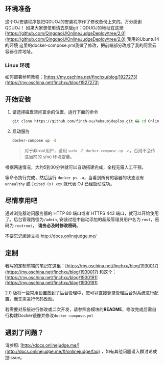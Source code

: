 ## 环境准备
这个OJ安装程序是把QDUOJ的安装程序作了修改备份上来的。万分感谢QDUOJ！
如果大家想使用请去原版git：QDUOJ的地址在这里: [https://github.com/QingdaoU/OnlineJudgeDeploy/tree/2.0](https://github.com/QingdaoU/OnlineJudgeDeploy/tree/2.0)
我用的Ubuntu14的环境
这里的docker-compose.yml我做了修改，把前端部分改成了我的阿里云容器仓库地址。
### Linux 环境
如何部署参照教程：[https://my.oschina.net/finchxu/blog/1927273](https://my.oschina.net/finchxu/blog/1927273)
## 开始安装

1. 请选择磁盘空间富余的位置，运行下面的命令

    ```bash
    git clone https://github.com/finch-xu/hebauojdeploy.git && cd OnlineJudgeDeploy
    ```

2. 启动服务

    ```bash
    docker-compose up -d
    ```

    > 对于非root用户，请用 `sudo -E docker-compose up -d`，否则不会传递当前的 `$PWD` 环境变量。

根据网速情况，大约5到30分钟就可以自动搭建完成，全程无需人工干预。

等命令执行完成，然后运行 `docker ps -a`，当看到所有的容器的状态没有 `unhealthy` 或 `Exited (x) xxx` 就代表 OJ 已经启动成功。

## 尽情享用吧

通过浏览器访问服务器的 HTTP 80 端口或者 HTTPS 443 端口，就可以开始使用了。后台管理路径为`/admin`, 安装过程中自动添加的超级管理员用户名为 `root`，密码为 `rootroot`， **请务必及时修改密码**。

不要忘记阅读文档 http://docs.onlinejudge.me/

## 定制

我写的定制前端的笔记在这里：[https://my.oschina.net/finchxu/blog/1930017](https://my.oschina.net/finchxu/blog/1930017)
和这个：[https://my.oschina.net/finchxu/blog/1930191](https://my.oschina.net/finchxu/blog/1930191)

2.0 版将一些常用设置放到了后台管理中，您可以直接登录管理后台对系统进行配置，而无需进行代码改动。

若需要对系统进行修改或二次开发，请参照各模块的**README**，修改完成后需自行构建Docker镜像并修改`docker-compose.yml`

## 遇到了问题？

请参照: [http://docs.onlinejudge.me/](http://docs.onlinejudge.me/#/onlinejudge/faq) ，如有其他问题请入群讨论或提issue。
